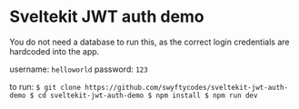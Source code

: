 # Sveltekit JWT auth demo

You do not need a database to run this, as the correct login credentials are hardcoded into the app.

username: `helloworld`
password: `123`

to run:
`
$ git clone https://github.com/swyftycodes/sveltekit-jwt-auth-demo
$ cd sveltekit-jwt-auth-demo
$ npm install
$ npm run dev
`
